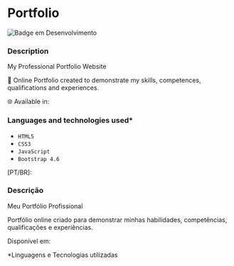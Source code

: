 # Portfolio

![Badge em Desenvolvimento](http://img.shields.io/static/v1?label=STATUS&message=EM%20DESENVOLVIMENTO&color=GREEN&style=for-the-badge)

### Description

My Professional Portfolio Website

:pushpin: Online Portfolio created to demonstrate my skills, competences, qualifications and experiences.

:globe_with_meridians: Available in:  

### Languages and technologies used*

- ``HTML5``
- ``CSS3``
- ``JavaScript``
- ``Bootstrap 4.6``


[PT/BR]:

### Descrição

Meu Portfólio Profissional

Portfólio online criado para demonstrar minhas habilidades, competências, qualificações e experiências.

Disponível em: 

*Linguagens e Tecnologias utilizadas
